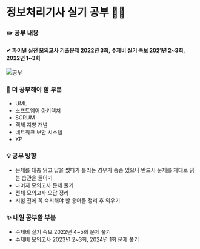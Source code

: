 # 정보처리기사 실기 공부 🧑‍💻

### ✏️ 공부 내용
#### ✔ 파이널 실전 모의고사 기출문제 2022년 3회, 수제비 실기 족보 2021년 2~3회, 2022년 1~3회

![공부](https://github.com/cha2code/daily_study/assets/141387662/c2d2f749-0c45-4e45-8811-f0bf52466cd0)


### 🚧 더 공부해야 할 부분
* UML
* 소프트웨어 아키텍처
* SCRUM
* 객체 지향 개념
* 네트워크 보안 시스템
* XP

### 💡 공부 방향
* 문제를 대충 읽고 답을 썼다가 틀리는 경우가 종종 있으니 반드시 문제를 제대로 읽는 습관을 들이기
* 나머지 모의고사 문제 풀기
* 전체 모의고사 오답 정리
* 시험 전에 꼭 숙지해야 할 용어들 정리 후 외우기

### ✨ 내일 공부할 부분
* 수제비 실기 족보 2022년 4~5회 문제 풀기
* 수제비 모의고사 2023년 2~3회, 2024년 1회 문제 풀기
